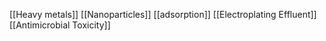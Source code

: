 [[Heavy metals]]
[[Nanoparticles]]
[[adsorption]]
[[Electroplating Effluent]]
[[Antimicrobial Toxicity]]
